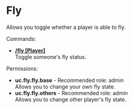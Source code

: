 Fly
====
Allows you toggle whether a player is able to fly.

Commands: <br>
* **[/fly \[Player\]](../commands/fly.md)**<br>Toggle someone's fly status.

Permissions: <br>
* **uc.fly.fly.base** - Recommended role: admin<br>Allows you to change your own fly state.
* **uc.fly.fly.others** - Recommended role: admin<br>Allows you to change other player's fly state.
